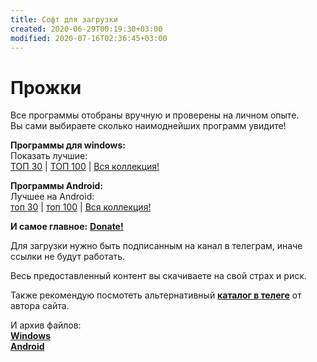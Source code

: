 ```yaml
---
title: Софт для загрузки
created: 2020-06-29T00:19:30+03:00
modified: 2020-07-16T02:36:45+03:00
---
```


# Прожки  

Все программы отобраны вручную и проверены на личном опыте.   
Вы сами выбираете сколько наимоднейших программ увидите!  
  
**Программы  для windows:**    
Показать лучшие:  
[ТОП 30](soft30.md) | [ТОП 100](soft100.md) | [Вся коллекция!](https://t.me/feelsoft)  

**Программы Android:**  
Лучшее на Android:  
[топ 30](#a30) | [топ 100](#a100) | [Вся коллекция!](https://t.me/feelsoftan)  

**И самое главное:** [**Donate!**](../beta/donate.md)

Для загрузки нужно быть подписанным на канал в телеграм, иначе ссылки не будут работать.  

Весь предоставленный контент вы скачиваете на свой страх и риск.

Также рекомендую посмотеть альтернативный [**каталог в телеге**](https://t.me/feelsoft) от автора сайта.

И архив файлов:  
[**Windows**](https://t.me/feelsoft)  
[**Android**](https://t.me/feelsoftan)